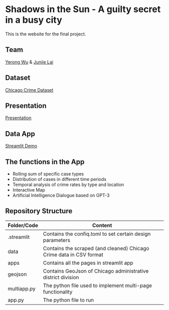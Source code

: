 # Shadows in the Sun - A guilty secret in a busy city
This is the website for the final project.
## Team
[Yerong Wu](https://github.com/Fairy-Rong) & [Junjie Lai](https://github.com/JunjieLai)
## Dataset
[Chicago Crime Dataset](https://www.kaggle.com/datasets/chicago/chicago-crime?search=crime)
## Presentation
[Presentation](https://github.com/Fairy-Rong/Final-project/blob/main/Group%2014-Final%20Presentation.pdf)
## Data App
[Streamlit Demo](https://fairy-rong-final-project-app-xm32au.streamlitapp.com/)
## The functions in the App
* Rolling sum of specific case types
* Distribution of cases in different time periods
* Temporal analysis of crime rates by type and location
* Interactive Map
* Artificial Intelligence Dialogue based on GPT-3
## Repository Structure
| Folder/Code | Content |
| ------------- | ------------- |
| .streamlit | Contains the confiq.toml to set certain design parameters |
| data | Contains the scraped (and cleaned) Chicago Crime data in CSV format |
| apps | Contains all the pages in streamlit app |
| geojson | Contains GeoJson of Chicago administrative district division  |
| multiapp.py | The python file used to implement multi-page functionality |
| app.py | The python file to run |



